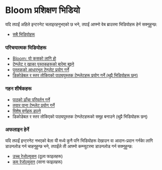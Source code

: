 # Bloom प्रशिक्षण भिडियो

यदि तपाईं अहिले इन्टरनेट चलाइरहनुभएको छ भने, तपाईं आफ्नो वेब ब्राउरमा भिडियोहरू हेर्न सक्नुहुन्छ:

- [सबै भिडियोहरू](http://tiny.cc/bloomVimeo) 

### परिचयात्मक भिडियोहरू

- [Bloom: यो कसको लागि हो](https://vimeo.com/114043219) 
- [टेम्प्लेट र खाका पुस्तकहरूको बारेमा बुझ्ने](https://vimeo.com/114024308)
- [पुस्तकको आधारभूत टेम्प्लेट प्रयोग गर्ने](https://vimeo.com/112825489)
- [डिकोडेबल र स्तर तोकिएको पाठ्यपुस्तक टेम्प्लेटहरू प्रयोग गर्ने (थुप्रै भिडियोहरू छन्)](http://tiny.cc/usingBloomReaderTemplates)

### गहन शीर्षकहरू

- [पाठको ढाँचा परिवर्तन गर्ने](https://vimeo.com/117820891)
- [तयार पाना टेम्प्लेट प्रयोग गर्ने](https://vimeo.com/116868148) 
- [विशेष वर्णहरू हाल्ने](https://vimeo.com/117927599)
- डिकोडेबल र स्तर तोकिएको पाठ्यपुस्तक टेम्प्लेटहरूको समूह बनाउने (थुप्रै  भिडियोहरू छन्)

### अफलाइन हेर्ने

यदि तपाईं इन्टरनेट नभएको बेला  यी मध्ये कुनै पनि भिडियोहरू देखाउन वा आदान-प्रदान गर्नकाे लागि डाउनलोड गर्न चाहनुहुन्छ भने, तपाईंले ती आफ्नो कम्प्युटरमा डाउनलोड गर्न सक्नुहुन्छ:

- [उच्च रेजोल्युसन](http://tiny.cc/bloomHDVideos) (ठूला फाइलहरू)
- [कम रेजोल्युसन](http://tiny.cc/bloomSDVideos) (साना फाइलहरू)